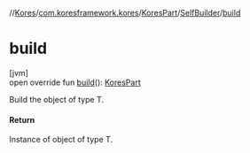 //[Kores](../../../../index.md)/[com.koresframework.kores](../../index.md)/[KoresPart](../index.md)/[SelfBuilder](index.md)/[build](build.md)

# build

[jvm]\
open override fun [build](build.md)(): [KoresPart](../index.md)

Build the object of type T.

#### Return

Instance of object of type T.
